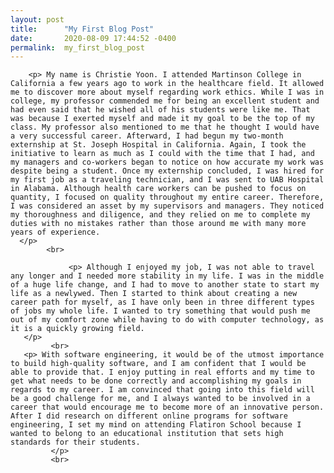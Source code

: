 ```yaml
---
layout: post
title:      "My First Blog Post"
date:       2020-08-09 17:44:52 -0400
permalink:  my_first_blog_post
---
```



<body>


        <p> My name is Christie Yoon. I attended Martinson College in California a few years ago to work in the healthcare field. It allowed me to discover more about myself regarding work ethics. While I was in college, my professor commended me for being an excellent student and had even said that he wished all of his students were like me. That was because I exerted myself and made it my goal to be the top of my class. My professor also mentioned to me that he thought I would have a very successful career. Afterward, I had begun my two-month externship at St. Joseph Hospital in California. Again, I took the initiative to learn as much as I could with the time that I had, and my managers and co-workers began to notice on how accurate my work was despite being a student. Once my externship concluded, I was hired for my first job as a traveling technician, and I was sent to UAB Hospital in Alabama. Although health care workers can be pushed to focus on quantity, I focused on quality throughout my entire career. Therefore, I was considered an asset by my supervisors and managers. They noticed my thoroughness and diligence, and they relied on me to complete my duties with no mistakes rather than those around me with many more years of experience.
      </p>
			<br>
         
				 <p> Although I enjoyed my job, I was not able to travel any longer and I needed more stability in my life. I was in the middle of a huge life change, and I had to move to another state to start my life as a newlywed. Then I started to think about creating a new career path for myself, as I have only been in three different types of jobs my whole life. I wanted to try something that would push me out of my comfort zone while having to do with computer technology, as it is a quickly growing field.
       </p>
			 <br>
       <p> With software engineering, it would be of the utmost importance to build high-quality software, and I am confident that I would be able to provide that. I enjoy putting in real efforts and my time to get what needs to be done correctly and accomplishing my goals in regards to my career. I am convinced that going into this field will be a good challenge for me, and I always wanted to be involved in a career that would encourage me to become more of an innovative person. After I did research on different online programs for software engineering, I set my mind on attending Flatiron School because I wanted to belong to an educational institution that sets high standards for their students. 
			 </p>
			 <br>

